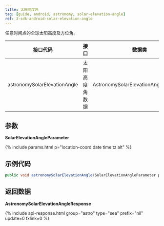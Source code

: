 ```yaml
---
title: 太阳高度角
tag: [guide, android, astronomy, solar-elevation-angle]
ref: 3-sdk-android-solar-elevation-angle
---
```


任意时间点的全球太阳高度及方位角。

| 接口代码| 接口          | 数据类      |
| ------ | ---------- | ----------- |
| astronomySolarElevationAngle| 太阳高度角数据  | AstronomySolarElevationAngleResponse |

## 参数

**SolarElevationAngleParameter**

{% include params.html p="location-coord date time tz alt" %}

## 示例代码

```java
public void astronomySolarElevationAngle(SolarElevationAngleParameter parameter, Callback<AstronomySolarElevationAngleResponse> callback);                              
```

## 返回数据

**AstronomySolarElevationAngleResponse**

{% include api-response.html group="astro" type="sea" prefix="nil" update=0 fxlink=0  %}

<!-- 
| 属性                 | 说明                       | 示例值                    |
| -------------------- | -------------------------- | ------------------------- |
| getCode              | 参考[状态码](/docs/resource/status-code/)                    | 200       |
| getUpdateTime | 接口更新时间             | 2017-10-25T04:34     |
| getFxLink     | 所查询城市的天气预报网页 | https://www.qweather.com/weather/beijing-101010100.html |
| getSolarElevationAngle       | 太阳高度角                   | 70.73  |
| getSolarAzimuthAngle       |  太阳方位角，正北顺时针方向角度   | 205.95      |
| getSolarHour | 太阳时，HHmm格式                 | 1217 |
| getHourAngle | 时角                   | -4.41 |
| getRefer             | Refer 数据来源以及数据授权 | Refer                     |


**Refer**

| 属性        | 说明        | 类型                | 示例值        |
| ---------- | ----------- | ------------------ | ------------ |
| getSources | 原始数据来源  | List&lt;String&gt; | QWeather     |
| getLicense | 使用许可     | List&lt;String&gt; | QWeather Developers License | -->


